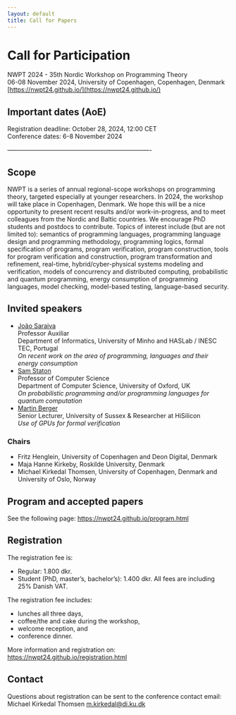 ```yaml
---
layout: default
title: Call for Papers
---
```


# Call for Participation

NWPT 2024 - 35th Nordic Workshop on Programming Theory<br>
06-08 November 2024, University of Copenhagen, Copenhagen, Denmark<br>
[https://nwpt24.github.io/](https://nwpt24.github.io/)


## Important dates (AoE)

Registration deadline: October 28, 2024, 12:00 CET<br>
Conference dates: 6-8 November 2024<br>

———————————————————————-

## Scope
NWPT is a series of annual regional-scope workshops on programming theory, targeted especially at younger researchers. In 2024, the workshop will take place in Copenhagen, Denmark. We hope this will be a nice opportunity to present recent results and/or work-in-progress, and to meet colleagues from the Nordic and Baltic countries. We encourage PhD students and postdocs to contribute. Topics of interest include (but are not limited to):
 semantics of programming languages, programming language design and programming methodology, programming logics, formal specification of programs, program verification, program construction, tools for program verification and construction, program transformation and refinement, real-time, hybrid/cyber-physical systems modeling and verification, models of concurrency and distributed computing, probabilistic and quantum programming, energy consumption of programming languages, model checking, model-based testing, language-based security.


## Invited speakers

* [João Saraiva](https://www.inesctec.pt/en/people/joao-alexandre-saraiva)<br>
  Professor Auxiliar<br>
  Department of Informatics, University of Minho and HASLab / INESC TEC, Portugal<br>
  _On recent work on the area of programming, languages and their energy consumption_
* [Sam Staton](https://www.cs.ox.ac.uk/people/samuel.staton/main.html)<br>
  Professor of Computer Science<br>
  Department of Computer Science, University of Oxford, UK<br>
  _On probabilistic programming and/or programming languages for quantum computation_
* [Martin Berger](https://martinfriedrichberger.net/)<br>
  Senior Lecturer, University of Sussex & Researcher at HiSilicon<br>
  _Use of GPUs for formal verification_


### Chairs
  * Fritz Henglein, University of Copenhagen and Deon Digital, Denmark
  * Maja Hanne Kirkeby, Roskilde University, Denmark
  * Michael Kirkedal Thomsen, University of Copenhagen, Denmark and University of Oslo, Norway


## Program and accepted papers
See the following page:
https://nwpt24.github.io/program.html

## Registration
The registration fee is:

* Regular: 1.800 dkr.
* Student (PhD, master’s, bachelor’s): 1.400 dkr.
All fees are including 25% Danish VAT.

The registration fee includes:

* lunches all three days,
* coffee/the and cake during the workshop,
* welcome reception, and
* conference dinner.

More information and registration on:
https://nwpt24.github.io/registration.html

## Contact

Questions about registration can be sent to the conference contact email:<br>
Michael Kirkedal Thomsen <m.kirkedal@di.ku.dk>

